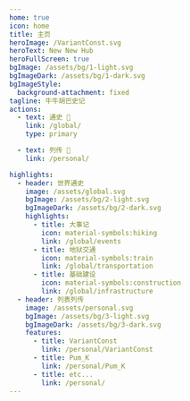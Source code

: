 ```yaml
---
home: true
icon: home
title: 主页
heroImage: /VariantConst.svg
heroText: New New Hub
heroFullScreen: true
bgImage: /assets/bg/1-light.svg
bgImageDark: /assets/bg/1-dark.svg
bgImageStyle:
  background-attachment: fixed
tagline: 牛牛胡巴史记
actions:
  - text: 通史 📜
    link: /global/
    type: primary

  - text: 列传 🔖
    link: /personal/

highlights:
  - header: 世界通史
    image: /assets/global.svg
    bgImage: /assets/bg/2-light.svg
    bgImageDark: /assets/bg/2-dark.svg
    highlights:
      - title: 大事记
        icon: material-symbols:hiking
        link: /global/events
      - title: 地狱交通
        icon: material-symbols:train
        link: /global/transportation
      - title: 基础建设
        icon: material-symbols:construction
        link: /global/infrastructure
  - header: 列表列传
    image: /assets/personal.svg
    bgImage: /assets/bg/3-light.svg
    bgImageDark: /assets/bg/3-dark.svg
    features:
      - title: VariantConst
        link: /personal/VariantConst
      - title: Pum_K
        link: /personal/Pum_K
      - title: etc...
        link: /personal/
---
```

